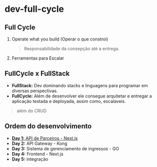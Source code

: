 # dev-full-cycle

## Full Cycle

1. Operate what you build (Operar o que constroi)
    > Responsabilidade da consepção até a entrega.
2. Ferramentas para Escalar

## FullCycle x FullStack
* **FullStack:** Dev dominando stacks e linguagens para programar em diversas perspectivas.
* **FullCycle:** Além de desenvolver ele consegue arquitetar e entregar a aplicação testada e deployada, assim como, escalaveis.

> além do CRUD


## Ordem do desenvolvimento

* [**Day 1:** API de Parceiros - Nest.js](doc/Day1.md)
* **Day 2:** API Gateway - Kong
* **Day 3:** Sistema de gerenciamento de ingressos - GO
* **Day 4:** Frontend - Next.js
* **Day 5:** integração
